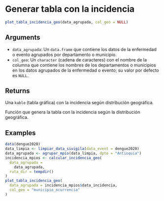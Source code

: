 # Generar tabla con la incidencia

```r
plot_tabla_incidencia_geo(data_agrupada, col_geo = NULL)
```

## Arguments

- `data_agrupada`: Un `data.frame` que contiene los datos de la enfermedad o evento agrupados por departamento o municipio.
- `col_geo`: Un `character` (cadena de caracteres) con el nombre de la columna que contiene los nombres de los departamentos o municipios en los datos agrupados de la enfermedad o evento; su valor por defecto es `NULL`.

## Returns

Una `kable` (tabla gráfica) con la incidencia según distribución geográfica.

Función que genera la tabla con la incidencia según la distribución geográfica.

## Examples

```r
data(dengue2020)
data_limpia <- limpiar_data_sivigila(data_event = dengue2020)
data_agrupada <- agrupar_mpio(data_limpia, dpto = "Antioquia")
incidencia_mpios <- calcular_incidencia_geo(
  data_agrupada =
    data_agrupada,
  ruta_dir = tempdir()
)
plot_tabla_incidencia_geo(
  data_agrupada = incidencia_mpios$data_incidencia,
  col_geo = "municipio_ocurrencia"
)
```
